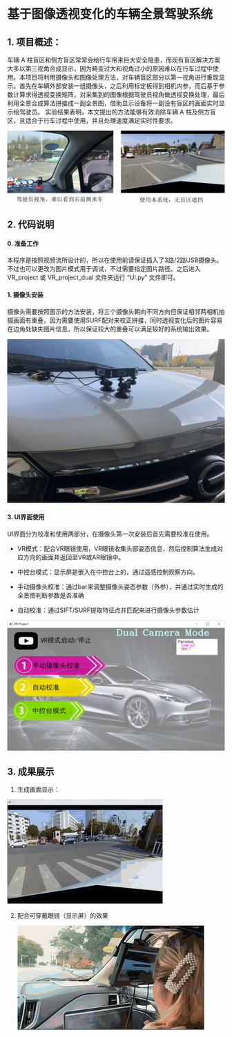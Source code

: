 # 基于图像透视变化的车辆全景驾驶系统

## 1. 项目概述：

车辆 A 柱盲区和侧方盲区常常会给行车带来巨大安全隐患，而现有盲区解决方案大多以第三视角合成显示，因为畸变过大和视角过小的原因难以在行车过程中使用。本项目将利用摄像头和图像处理方法，对车辆盲区部分以第一视角进行重现显示。首先在车辆外部安装一组摄像头，之后利用标定板得到相机内参，而后基于参数计算求得透视变换矩阵，对采集到的图像根据驾驶员视角做透视变换处理，最后利用全景合成算法拼接成一副全景图，借助显示设备将一副没有盲区的画面实时显示给驾驶员。 实验结果表明，本文提出的方法能够有效消除车辆 A 柱及侧方盲区，且适合于行车过程中使用，并且处理速度满足实时性要求。

![compare](./docs/compare.png)

## 2. 代码说明

#### 0. 准备工作

​	本程序是按照视频流所设计的，所以在使用前请保证插入了3路/2路USB摄像头。不过也可以更改为图片模式用于调试，不过需要指定图片路径。之后进入VR_project 或 VR_project_dual 文件夹运行 “UI.py” 文件即可。

#### 1. 摄像头安装

​	摄像头需要按照图示的方法安装，将三个摄像头朝向不同方向但保证相邻两相机拍摄画面有重叠，因为需要使用SURF配对来校正拼接，同时透视变化后的图片容易在边角处缺失图片信息，所以保证较大的重叠可以满足较好的系统输出效果。

![camera_mount](.\docs\camera_mount.JPG)

#### 3. UI界面使用

​	UI界面分为校准和使用两部分，在摄像头第一次安装后首先需要校准在使用。

* VR模式：配合VR眼镜使用，VR眼镜收集头部姿态信息，然后控制算法生成对应方向的画面并返回至VR或AR眼镜中。

* 中控台模式：显示屏是嵌入在中控台上的，通过遥感控制观察方向。

* 手动摄像头校准：通过bar来调整摄像头姿态参数（外参），并通过实时生成的全景图判断参数是否准确

* 自动校准：通过SIFT/SURF提取特征点并匹配来进行摄像头参数估计

![UI](.\docs\UI.png)

## 3. 成果展示

1. 生成画面显示：

![pov](.\docs\pov.gif)

2. 配合可穿戴眼镜（显示屏）的效果

   ![VR](.\docs\VR.gif)
